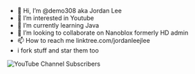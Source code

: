 - 👋 Hi, I’m @demo308 aka Jordan Lee
- 👀 I’m interested in Youtube
- 🌱 I’m currently learning Java
- 💞️ I’m looking to collaborate on Nanoblox formerly HD admin
- 📫 How to reach me linktree.com/jordanleejlee
- i fork stuff and star them too


![YouTube Channel Subscribers](https://img.shields.io/youtube/channel/subscribers/UCuTNtf0cWoewpFdaefG8SPQ?style=for-the-badge&logo=youtube&link=https%3A%2F%2Fwww.youtube.com%2Fchannel%2FUCuTNtf0cWoewpFdaefG8SPQ)


<!---
demo308/demo308 is a ✨ special ✨ repository because its `README.md` (this file) appears on your GitHub profile.
You can click the Preview link to take a look at your changes.
--->
